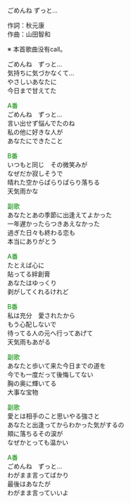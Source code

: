 ごめんね ずっと…  
  
作詞：秋元康  
作曲：山田智和  
  
※ 本首歌曲没有call。   
  
ごめんね　ずっと…  
気持ちに気づかなくて…  
やさしいあなたに  
今日まで甘えてた  
  
<font color=green>A番</font>  
ごめんね　ずっと…  
言い出せず悩んでたのね  
私の他に好きな人が  
あなたにできたこと  
  
<font color=green>B番</font>  
いつもと同じ　その微笑みが  
なぜだか寂しそうで  
晴れた空からぱらりぱらり落ちる  
天気雨かな  
  
<font color=green>副歌</font>  
あなたとあの季節に出逢えてよかった  
一年遅かったらつきあえなかった  
過ぎた日々も終わる恋も  
本当にありがとう  
  
<font color=green>A番</font>  
たとえば心に  
貼ってる絆創膏  
あなたはゆっくり  
剥がしてくれるけれど  
  
<font color=green>B番</font>  
私は充分　愛されたから  
もう心配しないで  
待ってる人の元へ行ってあげて  
天気雨もあがる  
  
<font color=green>副歌</font>  
あなたと歩いて来た今日までの道を  
今でも一度だって後悔してない  
胸の奥に輝いてる  
大事な宝物  
  
<font color=green>副歌</font>  
愛とは相手のこと思いやる強さと  
あなたと出逢ってからわかった気がするの  
頬に落ちるその涙が  
なぜかとっても温かい  
  
<font color=green>A番</font>  
ごめんね　ずっと…  
わがまま言ってばかり  
最後はあなたが  
わがまま言っていいよ  
